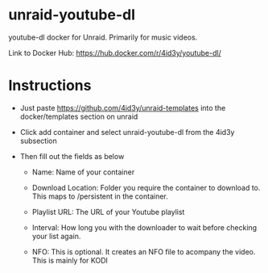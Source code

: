 # unraid-youtube-dl
youtube-dl docker for Unraid. Primarily for music videos.

Link to Docker Hub: https://hub.docker.com/r/4id3y/youtube-dl/

# Instructions

* Just paste https://github.com/4id3y/unraid-templates into the docker/templates section on unraid

* Click add container and select unraid-youtube-dl from the 4id3y subsection

* Then fill out the fields as below

  * Name: Name of your container

  * Download Location: Folder you require the container to download to. This maps to /persistent in the container.

  * Playlist URL: The URL of your Youtube playlist

  * Interval: How long you with the downloader to wait before checking your list again.
  
  * NFO: This is optional. It creates an NFO file to acompany the video. This is mainly for KODI
